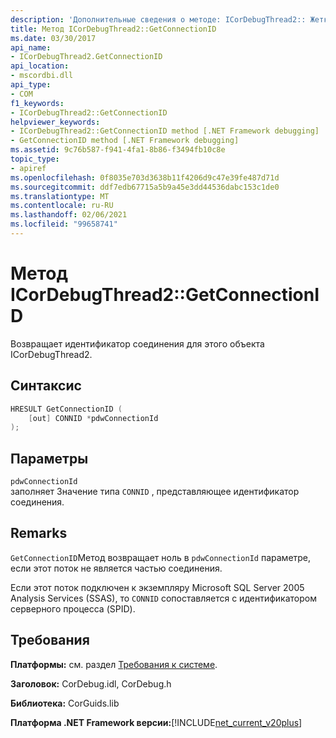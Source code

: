 ```yaml
---
description: 'Дополнительные сведения о методе: ICorDebugThread2:: Жетконнектионид'
title: Метод ICorDebugThread2::GetConnectionID
ms.date: 03/30/2017
api_name:
- ICorDebugThread2.GetConnectionID
api_location:
- mscordbi.dll
api_type:
- COM
f1_keywords:
- ICorDebugThread2::GetConnectionID
helpviewer_keywords:
- ICorDebugThread2::GetConnectionID method [.NET Framework debugging]
- GetConnectionID method [.NET Framework debugging]
ms.assetid: 9c76b587-f941-4fa1-8b86-f3494fb10c8e
topic_type:
- apiref
ms.openlocfilehash: 0f8035e703d3638b11f4206d9c47e39fe487d71d
ms.sourcegitcommit: ddf7edb67715a5b9a45e3dd44536dabc153c1de0
ms.translationtype: MT
ms.contentlocale: ru-RU
ms.lasthandoff: 02/06/2021
ms.locfileid: "99658741"
---
```

# <a name="icordebugthread2getconnectionid-method"></a>Метод ICorDebugThread2::GetConnectionID

Возвращает идентификатор соединения для этого объекта ICorDebugThread2.  
  
## <a name="syntax"></a>Синтаксис  
  
```cpp  
HRESULT GetConnectionID (  
    [out] CONNID *pdwConnectionId  
);  
```  
  
## <a name="parameters"></a>Параметры  

 `pdwConnectionId`  
 заполняет Значение типа `CONNID` , представляющее идентификатор соединения.  
  
## <a name="remarks"></a>Remarks  

 `GetConnectionID`Метод возвращает ноль в `pdwConnectionId` параметре, если этот поток не является частью соединения.  
  
 Если этот поток подключен к экземпляру Microsoft SQL Server 2005 Analysis Services (SSAS), то `CONNID` сопоставляется с идентификатором серверного процесса (SPID).  
  
## <a name="requirements"></a>Требования  

 **Платформы:** см. раздел [Требования к системе](../../get-started/system-requirements.md).  
  
 **Заголовок:** CorDebug.idl, CorDebug.h  
  
 **Библиотека:** CorGuids.lib  
  
 **Платформа .NET Framework версии:**[!INCLUDE[net_current_v20plus](../../../../includes/net-current-v20plus-md.md)]
